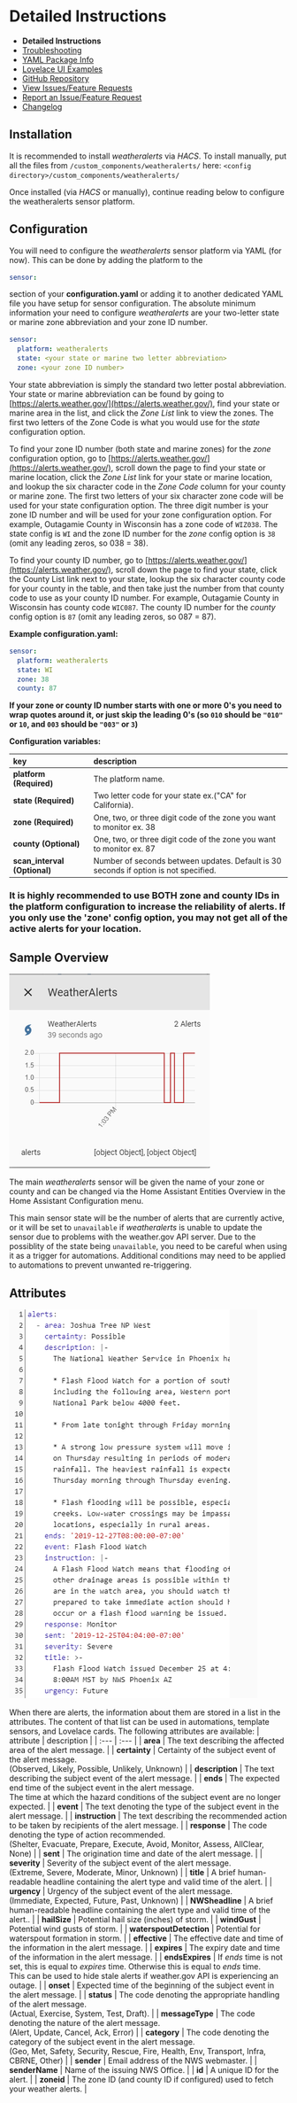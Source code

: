 # Detailed Instructions

 * **Detailed Instructions**
 * [Troubleshooting](TROUBLESHOOTING.md)
 * [YAML Package Info](YAML_PACKAGES_DOCS.md)
 * [Lovelace UI Examples](LOVELACE_EXAMPLES.md)
 * [GitHub Repository](https://github.com/custom-components/weatheralerts)
 * [View Issues/Feature Requests](https://github.com/custom-components/weatheralerts/issues)
 * [Report an Issue/Feature Request](https://github.com/custom-components/weatheralerts/issues/new/choose)
 * [Changelog](/CHANGELOG.md)


## Installation

It is recommended to install *weatheralerts* via *HACS*. To install manually, put all the files from `/custom_components/weatheralerts/` here:
`<config directory>/custom_components/weatheralerts/`

Once installed (via *HACS* or manually), continue reading below to configure the weatheralerts sensor platform.


## Configuration

You will need to configure the *weatheralerts* sensor platform via YAML (for now). This can be done by adding the platform to the 

```yaml
sensor:
```
section of your **configuration.yaml** or adding it to another dedicated YAML file you have setup for sensor configuration. The absolute minimum information your need to configure *weatheralerts* are your two-letter state or marine zone abbreviation and your zone ID number.

```yaml
sensor:
  platform: weatheralerts
  state: <your state or marine two letter abbreviation>
  zone: <your zone ID number>
```
Your state abbreviation is simply the standard two letter postal abbreviation. Your state or marine abbreviation can be found by going to [https://alerts.weather.gov/](https://alerts.weather.gov/), find your state or marine area in the list, and click the *Zone List* link to view the zones. The first two letters of the Zone Code is what you would use for the *state* configuration option.

To find your zone ID number (both state and marine zones) for the *zone* configuration option, go to [https://alerts.weather.gov/](https://alerts.weather.gov/), scroll down the page to find your state or marine location, click the *Zone List* link for your state or marine location, and lookup the six character code in the *Zone Code* column for your county or marine zone. The first two letters of your six character zone code will be used for your state configuration option. The three digit number is your zone ID number and will be used for your zone configuration option. For example, Outagamie County in Wisconsin has a zone code of `WIZ038`. The state config is `WI` and the zone ID number for the *zone* config option is `38` (omit any leading zeros, so 038 = 38). 

To find your county ID number, go to [https://alerts.weather.gov/](https://alerts.weather.gov/), scroll down the page to find your state, click the County List link next to your state, lookup the six character county code for your county in the table, and then take just the number from that county code to use as your county ID number. For example, Outagamie County in Wisconsin has county code `WIC087`. The county ID number for the *county* config option is `87` (omit any leading zeros, so 087 = 87).

**Example configuration.yaml:**

```yaml
sensor:
  platform: weatheralerts
  state: WI
  zone: 38
  county: 87
```

**If your zone or county ID number starts with one or more 0's you need to wrap quotes around it, or just skip the leading 0's (so `010` should be `"010"` or `10`, and `003` should be `"003"` or `3`)**

**Configuration variables:**

| key | description |
| :--- | :--- |
| **platform (Required)** | The platform name. |
| **state (Required)** | Two letter code for your state ex.("CA" for California). |
| **zone (Required)** |  One, two, or three digit code of the zone you want to monitor ex. 38 |
| **county (Optional)** | One, two, or three digit code of the zone you want to monitor ex. 87 |
| **scan_interval (Optional)** | Number of seconds between updates. Default is 30 seconds if option is not specified. |

### **It is highly recommended to use BOTH zone and county IDs in the platform configuration to increase the reliability of alerts. If you only use the 'zone' config option, you may not get all of the active alerts for your location.**


## Sample Overview

![Sample overview](/sensor.png)

The main *weatheralerts* sensor will be given the name of your zone or county and can be changed via the Home Assistant Entities Overview in the Home Assistant Configuration menu.

This main sensor state will be the number of alerts that are currently active, or it will be set to `unavailable` if *weatheralerts* is unable to update the sensor due to problems with the weather.gov API server. Due to the possiblity of the state being `unavailable`, you need to be careful when using it as a trigger for automations. Additional conditions may need to be applied to automations to prevent unwanted re-triggering.

## Attributes

![Sample overview](/attributes.png)

When there are alerts, the information about them are stored in a list in the attributes.
The content of that list can be used in automations, template sensors, and Lovelace cards.
The following attributes are available:
| attribute | description |
| :--- | :--- |
| **area** | The text describing the affected area of the alert message. |
| **certainty** | Certainty of the subject event of the alert message.<br>(Observed, Likely, Possible, Unlikely, Unknown) |
| **description** | The text describing the subject event of the alert message. |
| **ends** | The expected end time of the subject event in the alert message.<br>The time at which the hazard conditions of the subject event are no longer expected. |
| **event** | The text denoting the type of the subject event in the alert message. |
| **instruction** | The text describing the recommended action to be taken by recipients of the alert message. |
| **response** | The code denoting the type of action recommended.<br>(Shelter, Evacuate, Prepare, Execute, Avoid, Monitor, Assess, AllClear, None) |
| **sent** | The origination time and date of the alert message. |
| **severity** | Severity of the subject event of the alert message.<br>(Extreme, Severe, Moderate, Minor, Unknown) |
| **title** | A brief human-readable headline containing the alert type and valid time of the alert. |
| **urgency** | Urgency of the subject event of the alert message.<br>(Immediate, Expected, Future, Past, Unknown) |
| **NWSheadline** | A brief human-readable headline containing the alert type and valid time of the alert.. |
| **hailSize** | Potential hail size (inches) of storm. |
| **windGust** | Potential wind gusts of storm. |
| **waterspoutDetection** | Potential for waterspout formation in storm. |
| **effective** | The effective date and time of the information in the alert message. |
| **expires** | The expiry date and time of the information in the alert message. |
| **endsExpires** | If *ends* time is not set, this is equal to *expires* time. Otherwise this is equal to *ends* time.<br>This can be used to hide stale alerts if weather.gov API is experiencing an outage. |
| **onset** | Expected time of the beginning of the subject event in the alert message. |
| **status** | The code denoting the appropriate handling of the alert message.<br>(Actual, Exercise, System, Test, Draft). |
| **messageType** | The code denoting the nature of the alert message.<br>(Alert, Update, Cancel, Ack, Error) |
| **category** | The code denoting the category of the subject event in the alert message.<br>(Geo, Met, Safety, Security, Rescue, Fire, Health, Env, Transport, Infra, CBRNE, Other) |
| **sender** | Email address of the NWS webmaster. |
| **senderName** | Name of the issuing NWS Office. |
| **id** | A unique ID for the alert. |
| **zoneid** | The zone ID (and county ID if configured) used to fetch your weather alerts. |
